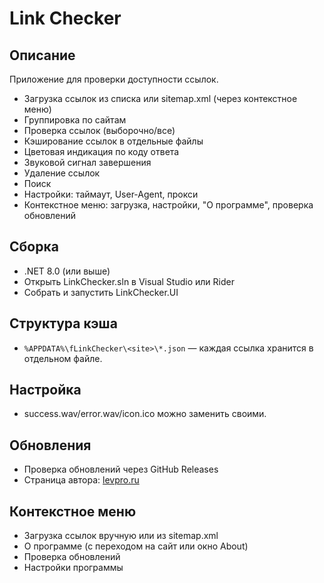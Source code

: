# Link Checker

## Описание  
Приложение для проверки доступности ссылок.  
- Загрузка ссылок из списка или sitemap.xml (через контекстное меню)
- Группировка по сайтам  
- Проверка ссылок (выборочно/все)  
- Кэширование ссылок в отдельные файлы  
- Цветовая индикация по коду ответа  
- Звуковой сигнал завершения  
- Удаление ссылок  
- Поиск  
- Настройки: таймаут, User-Agent, прокси  
- Контекстное меню: загрузка, настройки, "О программе", проверка обновлений

## Сборка  
- .NET 8.0 (или выше)
- Открыть LinkChecker.sln в Visual Studio или Rider
- Собрать и запустить LinkChecker.UI

## Структура кэша  
- `%APPDATA%\fLinkChecker\<site>\*.json` — каждая ссылка хранится в отдельном файле.

## Настройка  
- success.wav/error.wav/icon.ico можно заменить своими.

## Обновления  
- Проверка обновлений через GitHub Releases
- Страница автора: [levpro.ru](https://levpro.ru)

## Контекстное меню  
- Загрузка ссылок вручную или из sitemap.xml
- О программе (с переходом на сайт или окно About)
- Проверка обновлений
- Настройки программы
